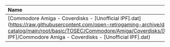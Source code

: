 |Name|Size|
|:---|---:|
|[Commodore Amiga - Coverdisks - [Unofficial IPF].dat](https://raw.githubusercontent.com/open-retrogaming-archive/dat-catalog/main/root/basic/TOSEC/Commodore/Amiga/Coverdisks/[Unofficial IPF]/Commodore Amiga - Coverdisks - [Unofficial IPF].dat)|16019|
